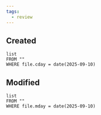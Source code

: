 ```yaml
---
tags:
  - review
---
```

## Created
```dataview
list
FROM ""
WHERE file.cday = date(2025-09-10)
```
## Modified
```dataview
list
FROM ""
WHERE file.mday = date(2025-09-10)
```